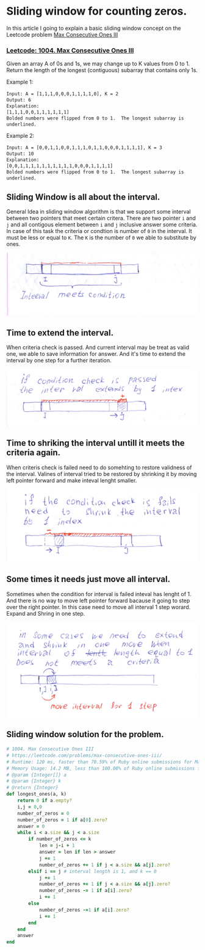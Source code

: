 # Sliding window for counting zeros.

In this article I going to explain a basic sliding window concept on the Leetcode problem [Max Consecutive Ones III](https://leetcode.com/problems/max-consecutive-ones-iii/)

### [Leetcode: 1004. Max Consecutive Ones III](https://leetcode.com/problems/max-consecutive-ones-iii/)

Given an array A of 0s and 1s, we may change up to K values from 0 to 1.
Return the length of the longest (contiguous) subarray that contains only 1s. 

Example 1: 
```
Input: A = [1,1,1,0,0,0,1,1,1,1,0], K = 2
Output: 6
Explanation: 
[1,1,1,0,0,1,1,1,1,1,1]
Bolded numbers were flipped from 0 to 1.  The longest subarray is underlined.
```

Example 2:
```
Input: A = [0,0,1,1,0,0,1,1,1,0,1,1,0,0,0,1,1,1,1], K = 3
Output: 10
Explanation: 
[0,0,1,1,1,1,1,1,1,1,1,1,0,0,0,1,1,1,1]
Bolded numbers were flipped from 0 to 1.  The longest subarray is underlined.
```

## Sliding Window is all about the interval.

General Idea in sliding window algorithm is that we support some interval between two pointers that meet certain critera. There are two pointer `i` and `j` and all contigous element between `i` and `j` inclusive answer some criteria. In case of this task the criteria or condtion is number of `0` in the interval. It must be less or equal to `K`. The `K` is the number of `0` we able to substitute by ones.

![Sliding window is an interval that meets the condition.](lc1004/interval.png)

## Time to extend the interval.

When criteria check is passed. And current interval may be treat as valid one, we able to save information for answer. And it's time to extend the interval by one step for a further iteration.

![When conditions check is passed, time to extend the interval.](lc1004/extend.png)

## Time to shriking the interval untill it meets the criteria again.

When criteris check is failed need to do somehting to restore validness of the interval. Valines of interval tried to be restored by shrinking it by moving left pointer forward and make inteval lenght smaller.

![When conditions is faildd, shricking interval untill it starts to meet creeteria agin.](lc1004/shrink.png)



## Some times it needs just move all interval.

Sometimes when the condition for interval is failed inteval has lenght of 1. And there is no way to move left pointer forward bacause it going to step over the right pointer. In this case need to move all interval 1 step worard. Expand and Shring in one step.

![When condition is failed and inteval lenght is 1, just more interval forward](lc1004/move.png)

## Sliding window solution for the problem.

```Ruby
# 1004. Max Consecutive Ones III
# https://leetcode.com/problems/max-consecutive-ones-iii/
# Runtime: 120 ms, faster than 70.59% of Ruby online submissions for Max Consecutive Ones III.
# Memory Usage: 14.2 MB, less than 100.00% of Ruby online submissions for Max Consecutive Ones III.
# @param {Integer[]} a
# @param {Integer} k
# @return {Integer}
def longest_ones(a, k)
    return 0 if a.empty?
    i,j = 0,0
    number_of_zeros = 0
    number_of_zeros = 1 if a[0].zero?
    answer = 0
    while i < a.size && j < a.size
        if number_of_zeros <= k
            len = j-i + 1
            answer = len if len > answer
            j += 1
            number_of_zeros += 1 if j < a.size && a[j].zero?
        elsif i == j # interval length is 1, and k == 0
            j += 1
            number_of_zeros += 1 if j < a.size && a[j].zero?
            number_of_zeros -= 1 if a[i].zero?
            i += 1
        else
            number_of_zeros -=1 if a[i].zero?
            i += 1
        end
    end
    answer
end
```
